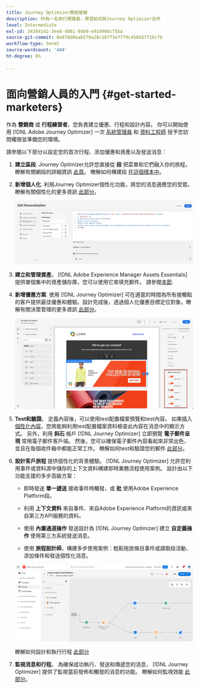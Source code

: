 ```yaml
---
title: Journey Optimizer開始營銷
description: 作為一名旅行實踐者，學習如何與Journey Optimizer合作
level: Intermediate
exl-id: 34304142-3ee8-4081-94b9-e914968c75ba
source-git-commit: 0e978d0eab570a28c187f3e7779c450437f16cfb
workflow-type: tm+mt
source-wordcount: '444'
ht-degree: 8%

---
```


# 面向營銷人員的入門 {#get-started-marketers}

作為 **營銷商** 或 **行程練習者**，您負責建立優惠、行程和設計內容。 你可以開始使用 [!DNL Adobe Journey Optimizer] 一次 [系統管理員](administrator.md) 和 [資料工程師](data-engineer.md) 授予您訪問權限並準備您的環境。

請參閱以下部分以設定您的首次行程、添加優惠和資產以及發送消息：

1. **建立區段**. Journey Optimizer允許您直接從 **段** 把菜單和它們融入你的旅程。  瞭解有關網段的詳細資訊 [此頁](../../segment/about-segments.md)。 瞭解如何構建段 [在這個樣本中](../../segment/creating-a-segment.md)。

1. **新增個人化**. 利用Journey Optimizer個性化功能，將您的消息適應您的受眾。 瞭解有關個性化的更多資訊 [此部分](../../personalization/personalize.md)。

   ![](../assets/perso_ee2.png)

1. **建立和管理資產**。 [!DNL Adobe Experience Manager Assets Essentials] 提供單個集中的資產儲存庫，您可以使用它來填充郵件。 請參閱[本節](../../design/assets-essentials.md).

1. **新增優惠方案**. 使用 [!DNL Journey Optimizer] 可在適當的時間為所有接觸點的客戶提供最佳優惠和體驗。設計完成後，透過個人化優惠目標定位對象。瞭解有關決策管理的更多資訊 [此部分](../../offers/get-started/starting-offer-decisioning.md)。

   ![](../assets/offers-e2e-offers-displayed.png)

1. **Test和驗證**。 定義內容後，可以使用test配置檔案預覽和test內容。 如果插入 [個性化內容](../../personalization/personalize.md)，您將能夠利用test配置檔案資料檢查此內容在消息中的顯示方式。 另外，利用 **斜石** 帳戶 [!DNL Journey Optimizer] 立即預覽 **電子郵件呈現** 常用電子郵件客戶端。 然後，您可以確保電子郵件內容看起來非常出色，並且在每個收件箱中都能正常工作。 瞭解如何test和驗證您的郵件 [此部分](../../design/preview.md)。

1. **設計客戶旅程** 提供個性化的背景體驗。 [!DNL Journey Optimizer] 允許您利用事件或資料源中儲存的上下文資料構建即時業務流程使用案例。 設計由以下功能支援的多步高級方案：

   * 即時發送 **單一遞送** 接收事件時觸發，或 **批** 使用Adobe Experience Platform段。

   * 利用 **上下文資料** 來自事件、來自Adobe Experience Platform的資訊或來自第三方API服務的資料。

   * 使用 **內置通道操作** 發送設計為 [!DNL Journey Optimizer] 建立 **自定義操作** 使用第三方系統發送消息。

   * 使用 **旅程設計師**，構建多步使用案例：輕鬆拖放條目事件或讀取段活動、添加條件和發送個性化消息。

   ![](../assets/journey-design.png)

   瞭解如何設計和執行行程 [此部分](../../building-journeys/journey-gs.md)

1. **監視消息和行程**。 為確保成功執行、發送和傳遞您的消息， [!DNL Journey Optimizer] 提供了監視當前發佈和觸發的消息的功能。 瞭解如何監視效能 [此部分](../../reports/global-report.md)。
